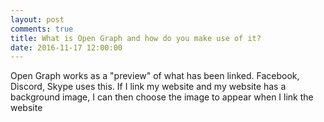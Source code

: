 ```yaml
---
layout: post
comments: true
title: What is Open Graph and how do you make use of it?
date: 2016-11-17 12:00:00
--- 
```

<div class="back">
<artical>

<p>Open Graph works as a "preview" of what has been linked. Facebook, Discord, Skype uses this.
  If I link my website and my website has a background image, I can then choose the image to appear when I link the website</p>


</artical>
</div>
